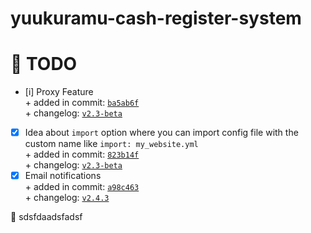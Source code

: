 # yuukuramu-cash-register-system

<h1>📅 TODO</h1>

- [i] Proxy Feature <br>
      + added in commit: <a href="https://">`ba5ab6f`</a><br>
      + changelog: <a href="https://">`v2.3-beta`</a>
- [x] Idea about `import` option where you can import config file with the custom name like `import: my_website.yml` <br>
      + added in commit: <a href="https://gi">`823b14f`</a><br>
      + changelog: <a href="https://github.a">`v2.3-beta`</a>
- [x] Email notifications <br>
      + added in commit: <a href="https://github.">`a98c463`</a><br>
      + changelog: <a href="https://githu">`v2.4.3`</a>

💭 sdsfdaadsfadsf
